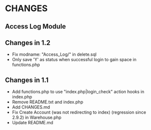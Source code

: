 # CHANGES
## Access Log Module

Changes in 1.2
--------------
- Fix modname: "Access_Log/" in delete.sql
- Only save 'Y' as status when successful login to gain space in functions.php

Changes in 1.1
----------------
- Add functions.php to use "index.php|login_check" action hooks in index.php
- Remove README.txt and index.php
- Add CHANGES.md
- Fix Create Account (was not redirecting to index) (regression since 2.9.2) in Warehouse.php
- Update README.md



